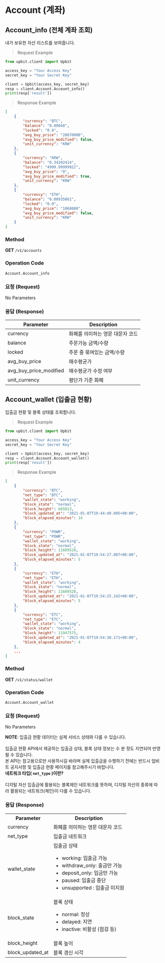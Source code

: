 # Account (계좌)

## Account_info (전체 계좌 조회)

내가 보유한 자산 리스트를 보여줍니다.

> Request Example

```python
from upbit.client import Upbit

access_key = "Your Access Key"
secret_key = "Your Secret Key"

client = Upbit(access_key, secret_key)
resp = client.Account.Account_info()
print(resp['result'])
```

> Response Example

```json
[
    {
        "currency": "BTC",
        "balance": "0.00048",
        "locked": "0.0",
        "avg_buy_price": "20870000",
        "avg_buy_price_modified": false,
        "unit_currency": "KRW"
    },
    {
        "currency": "KRW",
        "balance": "0.34202414",
        "locked": "4999.99999922",
        "avg_buy_price": "0",
        "avg_buy_price_modified": true,
        "unit_currency": "KRW"
    },
    {
        "currency": "ETH",
        "balance": "0.00935861",
        "locked": "0.0",
        "avg_buy_price": "1068000",
        "avg_buy_price_modified": false,
        "unit_currency": "KRW"
    }
]
```

### Method

**GET** `/v1/accounts`

### Operation Code

`Account.Account_info`

### 요청 (Request)

No Parameters

### 응답 (Response)

| Parameter              | Description                      |
| ---------------------- | -------------------------------- |
| currency               | 화폐를 의미하는 영문 대문자 코드 |
| balance                | 주문가능 금액/수량               |
| locked                 | 주문 중 묶여있는 금액/수량       |
| avg_buy_price          | 매수평균가                       |
| avg_buy_price_modified | 매수평균가 수정 여부             |
| unit_currency          | 평단가 기준 화폐                 |

## Account_wallet (입출금 현황)

입출금 현황 및 블록 상태를 조회합니다.

> Request Example

```python
from upbit.client import Upbit

access_key = "Your Access Key"
secret_key = "Your Secret Key"

client = Upbit(access_key, secret_key)
resp = client.Account.Account_wallet()
print(resp['result'])
```

> Response Example

```json
[
    {
        "currency": "BTC",
        "net_type": "BTC",
        "wallet_state": "working",
        "block_state": "normal",
        "block_height": 665013,
        "block_updated_at": "2021-01-07T19:44:40.005+00:00",
        "block_elapsed_minutes": 14
    },
    {
        "currency": "POWR",
        "net_type": "POWR",
        "wallet_state": "working",
        "block_state": "normal",
        "block_height": 11609520,
        "block_updated_at": "2021-01-07T19:54:27.007+00:00",
        "block_elapsed_minutes": 5
    },
    {
        "currency": "ETH",
        "net_type": "ETH",
        "wallet_state": "working",
        "block_state": "normal",
        "block_height": 11609520,
        "block_updated_at": "2021-01-07T19:54:25.242+00:00",
        "block_elapsed_minutes": 5
    },
    {
        "currency": "ETC",
        "net_type": "ETC",
        "wallet_state": "working",
        "block_state": "normal",
        "block_height": 11947575,
        "block_updated_at": "2021-01-07T19:54:38.171+00:00",
        "block_elapsed_minutes": 4
    },
    ...
]
```

### Method

**GET** `/v1/status/wallet`

### Operation Code

`Account.Account_wallet`

### 요청 (Request)

No Parameters

<aside class="notice">
    <b>NOTE</b>: 입출금 현황 데이터는 실제 서비스 상태와 다를 수 있습니다.
    <br/>
    <br/>
    입출금 현황 API에서 제공하는 입출금 상태, 블록 상태 정보는 수 분 정도 지연되어 반영될 수 있습니다.
    <br/>
    본 API는 참고용으로만 사용하시길 바라며 실제 입출금을 수행하기 전에는 반드시 업비트 공지사항 및 입출금 현황 페이지를 참고해주시기 바랍니다.
</aside>

<aside class="notice">
    <b>네트워크 타입( <code>net_type</code> )이란?</b>
    <br/><br/>
    디지털 자산 입출금에 활용되는 블록체인 네트워크를 뜻하며, 디지털 자산의 종류에 따라 활용되는 네트워크(체인)이 다를 수 있습니다.
</aside>

### 응답 (Response)

<table>
  <tr>
    <th>
      Parameter
    </th>
    <th>
      Description
    </th>
  </tr>
  <tr>
    <td>
        currency
    </td>
    <td>
        화폐를 의미하는 영문 대문자 코드
    </td>
  </tr>
  <tr>
    <td>
        net_type
    </td>
    <td>
        입출금 네트워크
    </td>
  </tr>
  <tr>
    <td>
      wallet_state
    </td>
    <td>
      입출금 상태
      <ul>
        <li>working: 입출금 가능</li>
        <li>withdraw_only: 출금만 가능</li>
        <li>deposit_only: 입금만 가능</li>
        <li>paused: 입출금 중단</li>
        <li>unsupported : 입출금 미지원</li>
      </ul>
    </td>
  </tr>
  <tr>
  <td>
      block_state
  </td>
  <td>
      블록 상태
      <ul>
        <li>normal: 정상</li>
        <li>delayed: 지연</li>
        <li>inactive: 비활성 (점검 등)</li>
      </ul>
  </td>
</tr>
<tr>
  <td>
      block_height
  </td>
  <td>
      블록 높이
  </td>
</tr>
<tr>
  <td>
      block_updated_at
  </td>
  <td>
      블록 갱신 시각
  </td>
</tr>
</table>
